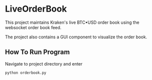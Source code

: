 # LiveOrderBook

This project maintains Kraken's live BTC•USD order book using the websocket order book feed. 

The project also contains a GUI component to visualize the order book.

## How To Run Program
Navigate to project directory and enter
```
python orderbook.py
```
